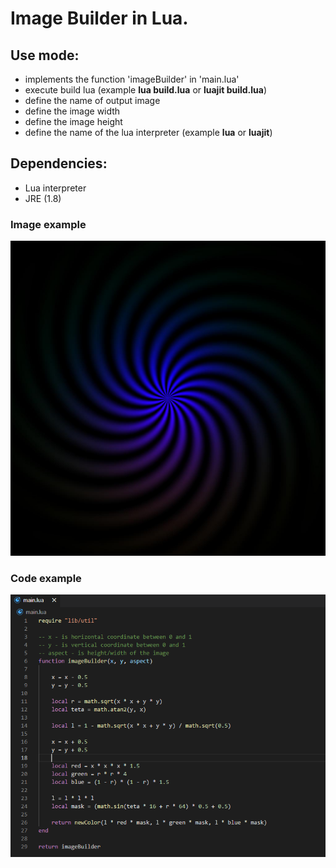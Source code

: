 # Image Builder in Lua.
## Use mode:
- implements the function 'imageBuilder' in 'main.lua'
- execute build lua (example **lua build.lua** or **luajit build.lua**)
- define the name of output image
- define the image width
- define the image height
- define the name of the lua interpreter (example **lua** or **luajit**)

## Dependencies:
- Lua interpreter
- JRE (1.8)

### Image example
<img src="example.jpg">

### Code example
<img src="screenshots/Capturar.PNG">